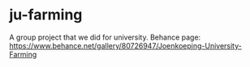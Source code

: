 # ju-farming
A group project that we did for university. Behance page: https://www.behance.net/gallery/80726947/Joenkoeping-University-Farming
